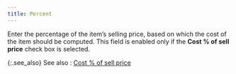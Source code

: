 ```yaml
---
title: Percent
---
```



Enter the percentage of the item’s selling price, based on which the  cost of the item should be computed. This field is enabled only if the  **Cost % of sell price** check box  is selected.


{:.see_also}
See also
: [Cost  % of sell price](JavaScript:RelatedTopics1.Click())<!--Metadata type="DesignerControl" startspan
<object CLASSID="clsid:ADB880A6-D8FF-11CF-9377-00AA003B7A11"
	ID=RelatedTopics1
	TYPE="application/x-oleobject">
</object>-->

<object classid="clsid:ADB880A6-D8FF-11CF-9377-00AA003B7A11" id="RelatedTopics1" type="application/x-oleobject"> 
 <param name="Command" value="Related Topics">
<param name="Window" value="second">
<param name="Item1" value="Cost % of sell price;{{site.mi_chm}}/item-profile-details/item-costing/cost_percent_of_selling_price_item_costing.html">
</object><!--Metadata type="DesignerControl" endspan--><font style="color: #008000;" color="#008000"> </font>
